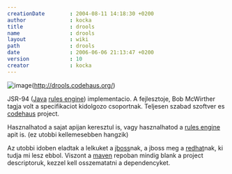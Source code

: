 ```yaml
---
creationDate        : 2004-08-11 14:18:30 +0200 
author              : kocka 
title               : drools 
name                : drools 
layout              : wiki 
path                : drools 
date                : 2006-06-06 21:13:47 +0200 
version             : 10 
creator             : kocka 
---
```

![image](http://drools.org/drools_logo.png)(http://drools.codehaus.org/)

JSR-94 ([Java](java.html) [rules engine](rules%20engine.html)) implementacio. A fejlesztoje, Bob McWirther tagja volt a specifikaciot kidolgozo csoportnak. Teljesen szabad szoftver es [codehaus](codehaus.html) project.

Hasznalhatod a sajat apijan keresztul is, vagy hasznalhatod a [rules engine](rules%20engine.html) apit is. (ez utobbi kellemesebben hangzik)

Az utobbi idoben eladtak a lelkuket a [jboss](jboss.html)nak, a jboss meg a [redhat](Missing.html)nak, ki tudja mi lesz ebbol. Viszont a [maven](maven.html) repoban mindig blank a project descriptoruk, kezzel kell osszematatni a dependencyket.


